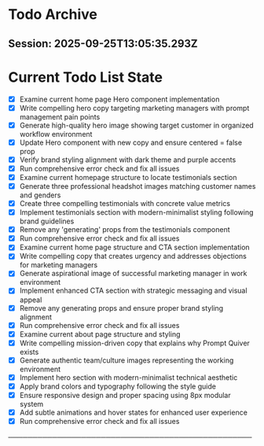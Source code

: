 # Todo Archive


## Session: 2025-09-25T13:05:35.293Z

<!-- DO NOT EDIT - Managed by todo_list tool -->
<!-- Updated: 2025-09-25T12:44:08.510Z -->

# Current Todo List State

- [x] Examine current home page Hero component implementation
- [x] Write compelling hero copy targeting marketing managers with prompt management pain points
- [x] Generate high-quality hero image showing target customer in organized workflow environment
- [x] Update Hero component with new copy and ensure centered = false prop
- [x] Verify brand styling alignment with dark theme and purple accents
- [x] Run comprehensive error check and fix all issues
- [x] Examine current homepage structure to locate testimonials section
- [x] Generate three professional headshot images matching customer names and genders
- [x] Create three compelling testimonials with concrete value metrics
- [x] Implement testimonials section with modern-minimalist styling following brand guidelines
- [x] Remove any 'generating' props from the testimonials component
- [x] Run comprehensive error check and fix all issues
- [x] Examine current home page structure and CTA section implementation
- [x] Write compelling copy that creates urgency and addresses objections for marketing managers
- [x] Generate aspirational image of successful marketing manager in work environment
- [x] Implement enhanced CTA section with strategic messaging and visual appeal
- [x] Remove any generating props and ensure proper brand styling alignment
- [x] Run comprehensive error check and fix all issues
- [x] Examine current about page structure and styling
- [x] Write compelling mission-driven copy that explains why Prompt Quiver exists
- [x] Generate authentic team/culture images representing the working environment
- [x] Implement hero section with modern-minimalist technical aesthetic
- [x] Apply brand colors and typography following the style guide
- [x] Ensure responsive design and proper spacing using 8px modular system
- [x] Add subtle animations and hover states for enhanced user experience
- [x] Run comprehensive error check and fix all issues

──────────────────────────────────────────────────
